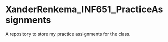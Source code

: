 # XanderRenkema_INF651_PracticeAssignments
A repository to store my practice assignments for the class.
